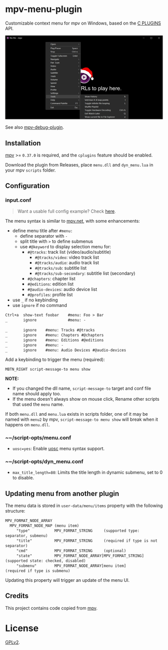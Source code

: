# mpv-menu-plugin

Customizable context menu for mpv on Windows, based on the [C PLUGINS](https://mpv.io/manual/master/#c-plugins) API.

![screenshot](screenshot/menu.jpg)

See also [mpv-debug-plugin](https://github.com/tsl0922/mpv-debug-plugin).

## Installation

[mpv](https://mpv.io) >= `0.37.0` is required, and the `cplugins` feature should be enabled.

Download the plugin from Releases, place `menu.dll` and `dyn_menu.lua` in your mpv `scripts` folder.

## Configuration

### input.conf

> Want a usable full config example? Check [here](https://gist.github.com/tsl0922/8989aa32994b0448a2652ee260348a35).

The menu syntax is similar to [mpv.net](https://github.com/mpvnet-player/mpv.net), with some enhancements:

- define menu title after `#menu:`
  - define separator with `-`
  - split title with `>` to define submenus
  - use `#@keyword` to display selection menu for:
    - `#@tracks`: track list (video/audio/subtitle)
      - `#@tracks/video`: video track list
      - `#@tracks/audio`: audio track list
      - `#@tracks/sub`: subtitle list
      - `#@tracks/sub-secondary`: subtitle list (secondary)
    - `#@chapters`: chapter list
    - `#@editions`: edition list
    - `#@audio-devices`: audio device list
    - `#@profiles`: profile list
- use `_` if no keybinding
- use `ignore` if no command

```
Ctrl+a  show-text foobar    #menu: Foo > Bar
_       ignore              #menu: -

_       ignore    #menu: Tracks #@tracks
_       ignore    #menu: Chapters #@chapters
_       ignore    #menu: Editions #@editions
_       ignore    #menu: -
_       ignore    #menu: Audio Devices #@audio-devices
```

Add a keybinding to trigger the menu (required):

```
MBTN_RIGHT script-message-to menu show
```

**NOTE:**

- If you changed the dll name, `script-message-to` target and conf file name should apply too.
- If the menu doesn't always show on mouse click, Rename other scripts that used the `menu` name.

If both `menu.dll` and `menu.lua` exists in scripts folder, one of it may be named with `menu2` by mpv,
`script-message-to menu show` will break when it happens on `menu.dll`.

### ~~/script-opts/menu.conf

- `uosc=yes`: Enable [uosc](https://github.com/tomasklaen/uosc#syntax) menu syntax support.

### ~~/script-opts/dyn_menu.conf

- `max_title_length=80`: Limits the title length in dynamic submenu, set to 0 to disable.

## Updating menu from another plugin

The menu data is stored in `user-data/menu/items` property with the following structure:

```
MPV_FORMAT_NODE_ARRAY
  MPV_FORMAT_NODE_MAP (menu item)
     "type"           MPV_FORMAT_STRING     (supported type: separator, submenu)
     "title"          MPV_FORMAT_STRING     (required if type is not separator)
     "cmd"            MPV_FORMAT_STRING     (optional)
     "state"          MPV_FORMAT_NODE_ARRAY[MPV_FORMAT_STRING] (supported state: checked, disabled)
     "submenu"        MPV_FORMAT_NODE_ARRAY[menu item]         (required if type is submenu)
```

Updating this property will trigger an update of the menu UI.

## Credits

This project contains code copied from [mpv](https://github.com/mpv-player/mpv).

# License

[GPLv2](LICENSE.txt).
